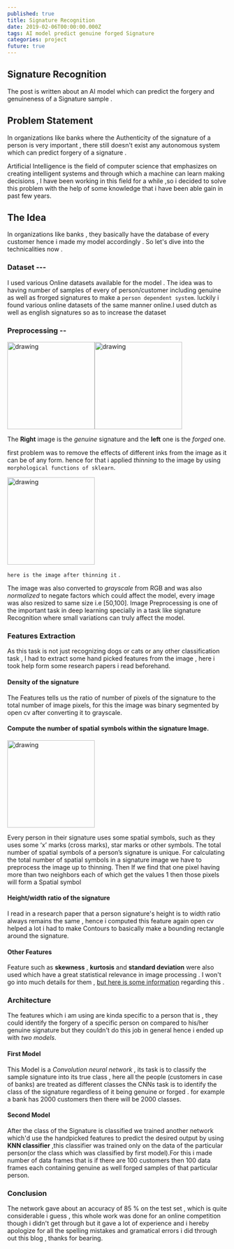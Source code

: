 ```yaml
---
published: true
title: Signature Recognition
date: 2019-02-06T00:00:00.000Z
tags: AI model predict genuine forged Signature
categories: project
future: true
---
```

## Signature Recognition
The post is written about an AI model which can predict the forgery and  genuineness of a Signature sample . <br>

## Problem Statement
In organizations like banks where the Authenticity of the signature of a person is very important , there still doesn't exist any autonomous system which can predict forgery of a signature .

Artificial Intelligence is the field of computer science that emphasizes on creating intelligent systems and through which
a machine can learn making decisions , I have been working in this field for a while ,so i decided to solve this problem with the help of some knowledge that i have been able gain in past few years.

## The Idea

In organizations like banks , they basically have the database of every customer hence i made my model accordingly .
So let's dive into the technicalities now .
### Dataset ---
I used various Online datasets available for the model . The idea was to having number of samples of every of person/customer including genuine as well as frorged signatures to make a `person dependent system`.
luckily i found various online datasets of the same manner online.I used dutch as well as english signatures so as to increase the dataset


### Preprocessing --
<img src="https://i.imgur.com/OUDPlgG.png" alt="drawing" width="200"/><img src="https://i.imgur.com/S6c5Uei.png" alt="drawing" width="200"/>

The **Right** image is the *genuine* signature and the **left** one is the *forged* one.

first problem was to remove the effects of different inks from the image as it can be of any form.
hence for that i applied *thinning* to the image by using `morphological functions of sklearn`.

<img src="https://i.imgur.com/JV5KaV9.png" alt="drawing" width="200"/>

`here is the image after thinning it` .

The image was also converted to *grayscale* from RGB and was also *normalized* to negate factors which
could affect the model, every image was also resized to same size i.e [50,100].
Image Preprocessing is one of the important task in deep learning specially in a task like signature
Recognition where small variations can truly affect the model.

### Features Extraction
As this task is not just recognizing dogs or cats or any other classification task , I had to extract
some hand picked features from the image , here i took help form some research papers i read
beforehand.

#### Density of the signature
The Features tells us the ratio of number of pixels of the signature to the total number of image pixels, for this the image was binary segmented by open cv after converting it to grayscale.

#### Compute the number of spatial symbols within the signature Image.
<img src="https://i.imgur.com/sLraabm.png" alt="drawing" width="200"/> <br>

Every person in their signature uses some spatial symbols, such as they uses some ‘x’ marks (cross marks), star marks or
other symbols. The total number of spatial symbols of a person’s signature is unique. For calculating the total number of spatial symbols in a signature image we have to preprocess the image up to thinning. Then If we find that one pixel having
more than two neighbors each of which get the values 1 then those pixels will form a Spatial symbol <br>

#### Height/width ratio of the signature
I read in a research paper that a person signature's height is to width ratio always remains the same , hence
i computed this feature again open cv helped a lot i had to make Contours to basically make a bounding rectangle around the signature.

#### Other Features
Feature such as **skewness** , **kurtosis** and **standard deviation** were also used which have a great
statistical relevance in image processing . I won't go into much details for them , [but here is some information](https://dsp.stackexchange.com/questions/30435/what-do-skewness-and-kurtosis-represent) regarding this .

### Architecture
The features which i am using are kinda specific to a person that is , they could identify the forgery of a specific person on compared to his/her genuine signature but they couldn't do this job in general
hence i ended up with *two models*.
#### First Model
This Model is a *Convolution neural network* , its task is to classify the sample signature into its true class , here all the people (customers in case of banks) are treated as different classes the
CNNs task is to identify the class of the signature regardless of it being genuine or forged . for example a bank has 2000 customers then there will be 2000 classes.
#### Second Model
After the class of the Signature is classified we trained another network which'd use the handpicked features to predict the desired output by using **KNN classifier** ,this classifier was trained only on the data of the particular person(or the class which was classified by first model).For this i made number of data frames that is if there are 100 customers then 100 data frames each containing genuine as well forged samples of that particular person.

### Conclusion
The network gave about an accuracy of 85 % on the test set , which is quite considerable i guess , this whole work was done for an online competition though i didn't get through but it gave a lot of experience and i hereby
apologize for all the spelling mistakes and gramatical errors i did through out this blog , thanks for bearing.
